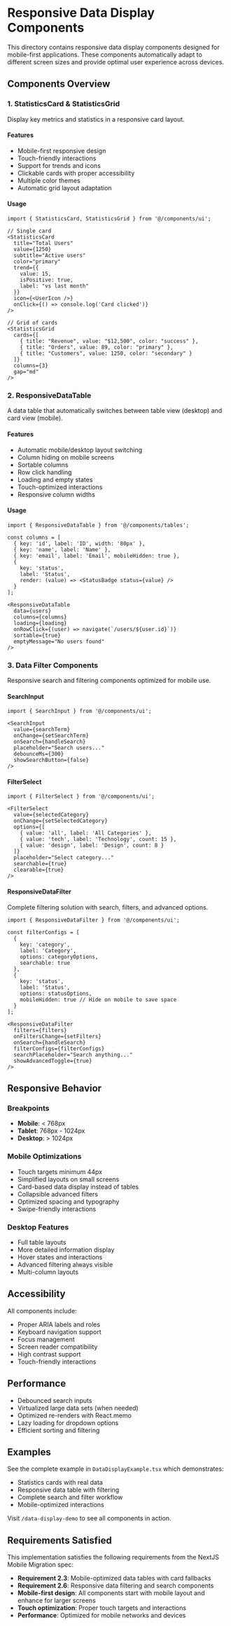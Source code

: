 # Responsive Data Display Components

This directory contains responsive data display components designed for mobile-first applications. These components automatically adapt to different screen sizes and provide optimal user experience across devices.

## Components Overview

### 1. StatisticsCard & StatisticsGrid

Display key metrics and statistics in a responsive card layout.

#### Features
- Mobile-first responsive design
- Touch-friendly interactions
- Support for trends and icons
- Clickable cards with proper accessibility
- Multiple color themes
- Automatic grid layout adaptation

#### Usage

```tsx
import { StatisticsCard, StatisticsGrid } from '@/components/ui';

// Single card
<StatisticsCard
  title="Total Users"
  value={1250}
  subtitle="Active users"
  color="primary"
  trend={{
    value: 15,
    isPositive: true,
    label: "vs last month"
  }}
  icon={<UserIcon />}
  onClick={() => console.log('Card clicked')}
/>

// Grid of cards
<StatisticsGrid
  cards={[
    { title: "Revenue", value: "$12,500", color: "success" },
    { title: "Orders", value: 89, color: "primary" },
    { title: "Customers", value: 1250, color: "secondary" }
  ]}
  columns={3}
  gap="md"
/>
```

### 2. ResponsiveDataTable

A data table that automatically switches between table view (desktop) and card view (mobile).

#### Features
- Automatic mobile/desktop layout switching
- Column hiding on mobile screens
- Sortable columns
- Row click handling
- Loading and empty states
- Touch-optimized interactions
- Responsive column widths

#### Usage

```tsx
import { ResponsiveDataTable } from '@/components/tables';

const columns = [
  { key: 'id', label: 'ID', width: '80px' },
  { key: 'name', label: 'Name' },
  { key: 'email', label: 'Email', mobileHidden: true },
  { 
    key: 'status', 
    label: 'Status',
    render: (value) => <StatusBadge status={value} />
  }
];

<ResponsiveDataTable
  data={users}
  columns={columns}
  loading={loading}
  onRowClick={(user) => navigate(`/users/${user.id}`)}
  sortable={true}
  emptyMessage="No users found"
/>
```

### 3. Data Filter Components

Responsive search and filtering components optimized for mobile use.

#### SearchInput

```tsx
import { SearchInput } from '@/components/ui';

<SearchInput
  value={searchTerm}
  onChange={setSearchTerm}
  onSearch={handleSearch}
  placeholder="Search users..."
  debounceMs={300}
  showSearchButton={false}
/>
```

#### FilterSelect

```tsx
import { FilterSelect } from '@/components/ui';

<FilterSelect
  value={selectedCategory}
  onChange={setSelectedCategory}
  options={[
    { value: 'all', label: 'All Categories' },
    { value: 'tech', label: 'Technology', count: 15 },
    { value: 'design', label: 'Design', count: 8 }
  ]}
  placeholder="Select category..."
  searchable={true}
  clearable={true}
/>
```

#### ResponsiveDataFilter

Complete filtering solution with search, filters, and advanced options.

```tsx
import { ResponsiveDataFilter } from '@/components/ui';

const filterConfigs = [
  {
    key: 'category',
    label: 'Category',
    options: categoryOptions,
    searchable: true
  },
  {
    key: 'status',
    label: 'Status',
    options: statusOptions,
    mobileHidden: true // Hide on mobile to save space
  }
];

<ResponsiveDataFilter
  filters={filters}
  onFiltersChange={setFilters}
  onSearch={handleSearch}
  filterConfigs={filterConfigs}
  searchPlaceholder="Search anything..."
  showAdvancedToggle={true}
/>
```

## Responsive Behavior

### Breakpoints
- **Mobile**: < 768px
- **Tablet**: 768px - 1024px  
- **Desktop**: > 1024px

### Mobile Optimizations
- Touch targets minimum 44px
- Simplified layouts on small screens
- Card-based data display instead of tables
- Collapsible advanced filters
- Optimized spacing and typography
- Swipe-friendly interactions

### Desktop Features
- Full table layouts
- More detailed information display
- Hover states and interactions
- Advanced filtering always visible
- Multi-column layouts

## Accessibility

All components include:
- Proper ARIA labels and roles
- Keyboard navigation support
- Focus management
- Screen reader compatibility
- High contrast support
- Touch-friendly interactions

## Performance

- Debounced search inputs
- Virtualized large data sets (when needed)
- Optimized re-renders with React.memo
- Lazy loading for dropdown options
- Efficient sorting and filtering

## Examples

See the complete example in `DataDisplayExample.tsx` which demonstrates:
- Statistics cards with real data
- Responsive data table with filtering
- Complete search and filter workflow
- Mobile-optimized interactions

Visit `/data-display-demo` to see all components in action.

## Requirements Satisfied

This implementation satisfies the following requirements from the NextJS Mobile Migration spec:

- **Requirement 2.3**: Mobile-optimized data tables with card fallbacks
- **Requirement 2.6**: Responsive data filtering and search components
- **Mobile-first design**: All components start with mobile layout and enhance for larger screens
- **Touch optimization**: Proper touch targets and interactions
- **Performance**: Optimized for mobile networks and devices